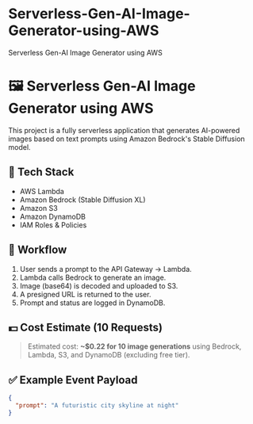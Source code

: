 # Serverless-Gen-AI-Image-Generator-using-AWS
Serverless Gen-AI Image Generator using AWS



# 🖼️ Serverless Gen-AI Image Generator using AWS

This project is a fully serverless application that generates AI-powered images based on text prompts using Amazon Bedrock's Stable Diffusion model.

## 🔧 Tech Stack

- AWS Lambda
- Amazon Bedrock (Stable Diffusion XL)
- Amazon S3
- Amazon DynamoDB
- IAM Roles & Policies

## 🔁 Workflow

1. User sends a prompt to the API Gateway → Lambda.
2. Lambda calls Bedrock to generate an image.
3. Image (base64) is decoded and uploaded to S3.
4. A presigned URL is returned to the user.
5. Prompt and status are logged in DynamoDB.

## 💵 Cost Estimate (10 Requests)

> Estimated cost: **~$0.22 for 10 image generations** using Bedrock, Lambda, S3, and DynamoDB (excluding free tier).

## ✅ Example Event Payload

```json
{
  "prompt": "A futuristic city skyline at night"
}

